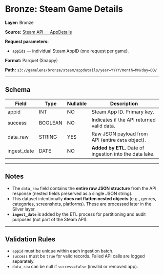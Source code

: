 # Bronze: Steam Game Details

**Layer:** Bronze

**Source:** [Steam API — AppDetails](https://store.steampowered.com/api/appdetails?appids=<id>)

**Request parameters:**
- `appids` — individual Steam AppID (one request per game).

**Format:** Parquet (Snappy)

**Path:** `s3://gamelens/bronze/steam/appdetails/year=YYYY/month=MM/day=DD/`

---

## **Schema**

| Field               | Type              | Nullable | Description                             |
|---------------------|-------------------|----------|-----------------------------------------|
| appid               | INT               | NO       | Steam App ID. Primary key.             |
| success             | BOOLEAN           | NO       | Indicates if the API returned valid data. |
| data_raw            | STRING            | YES      | Raw JSON payload from API (entire `data` object). |
| ingest_date         | DATE              | NO       | **Added by ETL.** Date of ingestion into the data lake. |

---

## **Notes**
- The `data_raw` field contains the **entire raw JSON structure** from the API response (nested fields preserved as a single JSON string).
- This dataset intentionally **does not flatten nested objects** (e.g., genres, categories, screenshots, platforms). These are processed later in the Silver layer.
- **`ingest_date`** is added by the ETL process for partitioning and audit purposes (not part of the Steam API).

---

## **Validation Rules**
- `appid` must be unique within each ingestion batch.
- `success` must be `true` for valid records. Failed API calls are logged separately.
- `data_raw` can be null if `success=false` (invalid or removed app).
